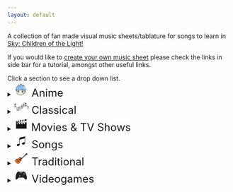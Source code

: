 ```yaml
---
layout: default
---
```


<p>A collection of fan made visual music sheets/tablature for songs to learn in <a href="https://thatskygame.com/">Sky: Children of the Light!</a></p>
<p>If you would like to <a href="./make-your-own-sheet.html">create your own music sheet</a> please check the links in side bar for a tutorial, amongst other useful links.</p>
Click a section to see a drop down list.

<details>
 <summary><font size="5"><img src="./assets/images/Anime.png"> Anime </font></summary>
  
<ul> 
<li><a href="./songs/Merry_Go_Round_of_Life.html"> Howl's Moving Castle - Merry Go Round of Life </a></li>
<li><a href="./songs/To-Loves-End-Futari-No-Kimochi.html"> Inuyasha – To Love's End (Futari No Kimochi) </a></li>
<li><a href="./songs/sky光遇——穿越时空的思念.html"> Inuyasha - 穿越时空的思念</a></li>
<li><a href="./songs/Mitsuhas_Theme_Kimi_No_Na_wa.html"> Kimi No Na wa - Your Name - Mitsuha's Theme </a></li>
<li><a href="./songs/Dango_daikazoku.html"> Kyoto Animation - Dango Daikazoku </a></li>
<li><a href="./songs/Hokage-Funeral.html"> Naruto – Hokage Funeral </a></li>
<li><a href="./songs/Fly-Me-to-the-Moon.html">  Neon Genesis Evangelion – Fly Me to the Moon </a></li>
<li><a href="./songs/Always_with_Me-Spirited_Away.html"> Spirited Away - Always With Me </a></li>
</ul> 
</details>

<details>
 <summary><font size="5"><img src="./assets/images/Classical.png"> Classical</font></summary>

<ul>
<li><a href="./songs/Jesu-Joy-of-Mans-Desiring.html"> Bach - Jesu, Joy of Man's Desiring</a></li>
<li><a href="./songs/Fur Elise.html"> Beethoven - Für Elise</a></li>
<li><a href="./songs/Ode to Joy.html"> Beethoven - Ode to Joy</a></li>
<li><a href="./songs/Brahms Lullaby.html"> Brahms - Lullaby</a></li>
<li><a href="./songs/Sonatine-in-C.html"> Clementi - Sonatine in C</a></li>
<li><a href="./songs/Clair_de_Lune_-_Debussy.html"> Debussy - Clair de Lune</a></li>
<li><a href="./songs/Salut-dAmour-Op-12.html"> Edgar - Salut d'Amour Op.12 (Love's Greeting)</a></li>
<li><a href="./songs/Carol-of-the-Bells.html"> Leontovych - Carol of the Bells</a></li>
<li><a href="./songs/Canon-in-C.html"> Pachelbel - Canon in C</a></li>   
<li><a href="./songs/Gran-Vals.html"> Tárrega - Gran Vals (Nokia Ringtone)</a></li> 
</ul> 
</details>

<details>
  <summary><font size="5"><img src="./assets/images/Movie.png"> Movies & TV Shows</font></summary>

<ul> 

<li><a href="./songs/A-Whole-New-World-Aladdin.html"> Aladdin – A Whole New World </a></li>
<li><a href="./songs/Leaves-from-the-Vine.html"> Avatar: The last Airbender - Leaves from the Vine (Little Soldier Boy) </a </li>
<li><a href="./songs/Beauty_And_The_Beast.html"> Beauty and the Beast </a></li>
<li><a href="./songs/Tubular-Bells-Exorcist-Theme.html"> Exorcist – Tubular Bells</a></li>
<li><a href="./songs/All_Is_Found.html"> Frozen 2 - All Is Found</a></li>
<li><a href="./songs/Godfather_Theme_Speak_Softly_Love.html"> Godfather – Speak Softly, Love </a></li>
<li><a href="./songs/Harry_Potter_-_Hedwigs_Theme.html"> Harry Potter – Hedwig's Theme</a></li>
<li><a href="./songs/Test-Drive.html"> How to Train your Dragon – Test Drive</a></li>
<li><a href="./songs/The-Raiders-March-Indiana-Jones-Theme.html"> Indiana Jones – The Raiders March</a></li>
<li><a href="./songs/Jurassic-Park-Theme.html"> Jurassic Park Theme</a></li>
<li><a href="./songs/Shiny.html"> Moana – Shiny </a></li>
<li><a href="./songs/How-Far-Ill-Go.html"> Moana – How Far I'll Go </a></li>
<li><a href="./songs/Falling-Slowly.html"> Once - Falling Slowly </a></li>
<li><a href="./songs/Davy_Jones_Theme.html"> Pirates of the Caribbean – Davy Jones Theme</a></li>
<li><a href="./songs/Pocahontas_-_Colors_of_the_Wind.html"> Pocahontas - Colors of the Wind</a></li>
<li><a href="./songs/Rugrats_Theme.html"> Rugrats Theme</a></li>
<li><a href="./songs/Do-Re-Mi-Sound-of-Music.html"> Sound of Music – Do-Re-Mi </a></li>
<li><a href="./songs/Binary_Sunset_-_Star_Wars.html">  Star Wars – Binary Sunset</a></li>
<li><a href="./songs/My-Heart-Will-Go-On-Titanic-Theme.html"> Titanic Theme – My Heart Will Go On</a></li>
<li><a href="./songs/Married-Life-UP.html"> UP – Married Life </a></li>
<li><a href="./songs/Little_Boxes.html"> Weeds – Little Boxes</a></li>
<li><a href="./songs/Somewhere_Over_the_Rainbow.html"> Wizard of Oz – Somewhere Over the Rainbow</a></li>
</ul> 
</details>

<details>
 <summary><font size="5"><img src="./assets/images/MusicSheets.png"> Songs</font></summary>

<ul>  
<li><a href="./songs/Take on me.html"> A-Ah - Take on me</a></li>
<li><a href="./songs/Lonely.html"> Akon – Lonely </a></li>
<li><a href="./songs/Astronomia-Coffin-Dance.html"> Astronomia (Coffin Dance)</a></li>
<li><a href="./songs/Eleanor Rigby.html"> Beatles, The – Eleanor Rigby</a></li>
<li><a href="./songs/Hey Jude.html"> Beatles, The – Hey Jude </a></li>
<li><a href="./songs/With a little help from my friends.html"> Beatles, The – With a little help from my friends </a></li>
<li><a href="./songs/Yellow Submarine.html"> Beatles, The – Yellow Submarine </a></li>
<li><a href="./songs/Yesterday.html"> Beatles, The – Yesterday </a></li>
<li><a href="./songs/Stand-By-Me-Bass.html"> Ben E. King - Stand By Me (Bassline) </a></li>
<li><a href="./songs/Piano-Man.html"> Billy Joel – Piano Man</a></li>
<li><a href="./songs/Say_So_-_Doja_Cat.html"> Doja Cat – Say So</a></li>
<li><a href="./songs/Cant-Help-Falling-in-Love-Intro.html"> Elvis Presley – Can't Help Falling in Love (Intro) </a></li>
<li><a href="./songs/graduation_photo.html"> Graduation Photo</a></li>
<li><a href="./songs/Hallelujah.html"> Hallelujah</a></li>
<li><a href="./songs/Kaze wo atsumete.html">  Happy End – Kaze wo atsumete</a></li>
<li><a href="./songs/Popcorn.html"> Hot Butter – Popcorn </a></li>
<li><a href="./songs/Young Dumb and Broke.html"> Khalid – Young Dumb & Broke </a></li>
<li><a href="./songs/Daydreaming.html"> Radiohead - Daydreaming </a></li>
<li><a href="./songs/Love_Like_You.html"> Rebecca Sugar – Love Like You </a></li>
<li><a href="./songs/Lost_Boy.html"> Ruth B - Lost Boy </a></li>
<li><a href="./songs/Illusionary-Daytime.html"> Shirfine – Illusionary Daytime </a></li>
<li><a href="./songs/illusionary_daytime_flute.html"> Shirfine – Illusionary Daytime Flute</a></li>
<li><a href="./songs/Superstition.html"> Stevie Wonder –  Superstition</a></li>
<li><a href="./songs/Teru_no_UtaTherrus_Song.html"> Teru no UtaTherru's Song </a></li>
<li><a href="./songs/Tha_Mi_Sgith.html"> Tha Mi Sgith</a></li>
<li><a href="./songs/Island in the Sun.html"> Weezer – Island in the Sun </a></li>
<li><a href="./songs/Last_Christmas.html"> Wham! – Last Christmas </a></li>
<li><a href="./songs/Translucent.html"> Yanaginagi –  Translucent</a></li>
<li><a href="./songs/Kiss-the-Rain.html"> Yiruma – Kiss the Rain </a></li>
<li><a href="./songs/River-Flows-in-You.html"> Yiruma – River Flows in You</a></li>
<li><a href="./songs/You-are-my-Sunshine.html"> You are my Sunshine</a></li>

</ul>
</details>

<details>
  <summary><font size="5"><img src="./assets/images/Traditional.png"> Traditional</font></summary>

<ul>   
<li><a href="./songs/Amazing Grace.html"> Amazing Grace (John Newton)</a></li>
<li><a href="./songs/American folk songs.html"> American folk songs</a></li>
<li><a href="./songs/Drunken-Sailor.html"> Drunken Sailor</a></li>
<li><a href="./songs/Flohwalzer.html"> Flohwalzer</a></li>
<li><a href="./songs/Scarborough-Fair.html"> Scarborough Fair</a></li>
</ul> 
</details>

<details>
 <summary><font size="5"><img src="./assets/images/VideoGames.png"> Videogames</font></summary>

<ul>   
<li><a href="./songs/Build-that-wall-Bastion.html"> Bastion - Build That Wall (Zia's Theme)</a></li>
<li><a href="./songs/Threshold.html"> Journey - Threshold </a></li>
<li><a href="./songs/Dearly Beloved.html"> Kingdom Hearts – Dearly Beloved </a></li>
<li><a href="./songs/Song_Of_Storms.html"> Legend of Zelda – Song of Storms</a></li>
<li><a href="./songs/Zelda Lullaby.html"> Legend of Zelda - Zelda's Lullaby</a></li> 
<li><a href="./songs/c418_sweden.html"> Minecraft – Sweden </a></li>
<li><a href="./songs/Emils-Sacrifice-NIER.html">  NieR – Emil's Sacrifice </a></li>
<li><a href="./songs/Shadowlord-NieR.html">  NieR – Shadowlord </a></li>
<li><a href="./songs/Pokemon-Center-Theme.html"> Pokemon Center Theme</a></li>
<li><a href="./songs/Promise_Reprise_-_Silent_Hill_2.html"> Silent Hill 2 - Promise Reprise </a></li>
<li><a href="./songs/Super Mario (simple version).html"> Super Mario NES Theme (simple version)</a></li>
<li><a href="./songs/Super Mario.html"> Super Mario NES Theme (with chords)</a></li>
<li><a href="./songs/Korobeiniki-Tetris-Theme.html"> Tetris Theme - Korobeiniki</a></li>
<li><a href="./songs/Hoshi_no_Arika_-_Trails_in_the_Sky_FC.html"> Trails in the Sky FC - Hoshi no Arika </a></li>
</ul> 
</details>
